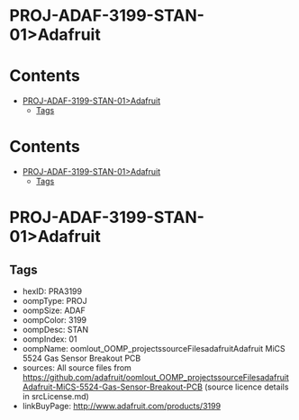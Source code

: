 
PROJ-ADAF-3199-STAN-01>Adafruit
===============================

Contents
========

* [PROJ-ADAF-3199-STAN-01>Adafruit](#proj-adaf-3199-stan-01adafruit)
	* [Tags](#tags)

Contents
========

* [PROJ-ADAF-3199-STAN-01>Adafruit](#proj-adaf-3199-stan-01adafruit)
	* [Tags](#tags)

# PROJ-ADAF-3199-STAN-01>Adafruit

## Tags

- hexID: PRA3199
- oompType: PROJ
- oompSize: ADAF
- oompColor: 3199
- oompDesc: STAN
- oompIndex: 01
- oompName: oomlout_OOMP_projectssourceFilesadafruitAdafruit MiCS 5524 Gas Sensor Breakout PCB
- sources: All source files from https://github.com/adafruit/oomlout_OOMP_projectssourceFilesadafruitAdafruit-MiCS-5524-Gas-Sensor-Breakout-PCB (source licence details in srcLicense.md)
- linkBuyPage: http://www.adafruit.com/products/3199
